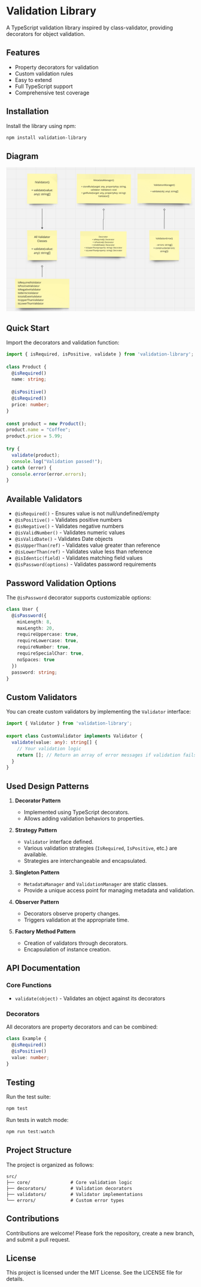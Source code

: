 # Validation Library

A TypeScript validation library inspired by class-validator, providing decorators for object validation.

## Features

- Property decorators for validation
- Custom validation rules
- Easy to extend
- Full TypeScript support
- Comprehensive test coverage

## Installation

Install the library using npm:

```bash
npm install validation-library
```

## Diagram
![Image](image/Diagram.png)

## Quick Start

Import the decorators and validation function:

```typescript
import { isRequired, isPositive, validate } from 'validation-library';

class Product {
  @isRequired()
  name: string;

  @isPositive()
  @isRequired()
  price: number;
}

const product = new Product();
product.name = "Coffee";
product.price = 5.99;

try {
  validate(product);
  console.log("Validation passed!");
} catch (error) {
  console.error(error.errors);
}
```

## Available Validators

- `@isRequired()` - Ensures value is not null/undefined/empty
- `@isPositive()` - Validates positive numbers
- `@isNegative()` - Validates negative numbers
- `@isValidNumber()` - Validates numeric values
- `@isValidDate()` - Validates Date objects
- `@isUpperThan(ref)` - Validates value greater than reference
- `@isLowerThan(ref)` - Validates value less than reference
- `@isIdentic(field)` - Validates matching field values
- `@isPassword(options)` - Validates password requirements

## Password Validation Options

The `@isPassword` decorator supports customizable options:

```typescript
class User {
  @isPassword({
    minLength: 8,
    maxLength: 20,
    requireUppercase: true,
    requireLowercase: true,
    requireNumber: true,
    requireSpecialChar: true,
    noSpaces: true
  })
  password: string;
}
```

## Custom Validators

You can create custom validators by implementing the `Validator` interface:

```typescript
import { Validator } from 'validation-library';

export class CustomValidator implements Validator {
  validate(value: any): string[] {
    // Your validation logic
    return []; // Return an array of error messages if validation fails
  }
}
```

## Used Design Patterns
1. **Decorator Pattern**
   - Implemented using TypeScript decorators.
   - Allows adding validation behaviors to properties.

2. **Strategy Pattern**
   - `Validator` interface defined.
   - Various validation strategies (`IsRequired`, `IsPositive`, etc.) are available.
   - Strategies are interchangeable and encapsulated.

3. **Singleton Pattern**
   - `MetadataManager` and `ValidationManager` are static classes.
   - Provide a unique access point for managing metadata and validation.

4. **Observer Pattern**
   - Decorators observe property changes.
   - Triggers validation at the appropriate time.

5. **Factory Method Pattern**
   - Creation of validators through decorators.
   - Encapsulation of instance creation.

## API Documentation

### Core Functions

- `validate(object)` - Validates an object against its decorators

### Decorators

All decorators are property decorators and can be combined:

```typescript
class Example {
  @isRequired()
  @isPositive()
  value: number;
}
```

## Testing

Run the test suite:

```bash
npm test
```

Run tests in watch mode:

```bash
npm run test:watch
```

## Project Structure

The project is organized as follows:

```
src/
├── core/               # Core validation logic
├── decorators/         # Validation decorators
├── validators/         # Validator implementations
└── errors/             # Custom error types
```

## Contributions

Contributions are welcome! Please fork the repository, create a new branch, and submit a pull request.

## License

This project is licensed under the MIT License. See the LICENSE file for details.

